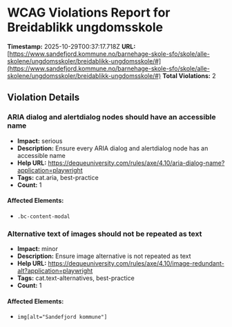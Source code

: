 # WCAG Violations Report for Breidablikk ungdomsskole

**Timestamp:** 2025-10-29T00:37:17.718Z
**URL:** [https://www.sandefjord.kommune.no/barnehage-skole-sfo/skole/alle-skolene/ungdomsskoler/breidablikk-ungdomsskole/#](https://www.sandefjord.kommune.no/barnehage-skole-sfo/skole/alle-skolene/ungdomsskoler/breidablikk-ungdomsskole/#)
**Total Violations:** 2

## Violation Details

### ARIA dialog and alertdialog nodes should have an accessible name

- **Impact:** serious
- **Description:** Ensure every ARIA dialog and alertdialog node has an accessible name
- **Help URL:** https://dequeuniversity.com/rules/axe/4.10/aria-dialog-name?application=playwright
- **Tags:** cat.aria, best-practice
- **Count:** 1

#### Affected Elements:

- `.bc-content-modal`

### Alternative text of images should not be repeated as text

- **Impact:** minor
- **Description:** Ensure image alternative is not repeated as text
- **Help URL:** https://dequeuniversity.com/rules/axe/4.10/image-redundant-alt?application=playwright
- **Tags:** cat.text-alternatives, best-practice
- **Count:** 1

#### Affected Elements:

- `img[alt="Sandefjord kommune"]`
